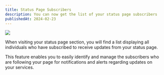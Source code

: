 ```yaml
---
title: Status Page Subscribers
description: You can now get the list of your status page subscribers
publishedAt: 2024-02-23
---
```


![](https://www.openstatus.dev/_next/image?url=%2Fassets%2Fchangelog%2Frequest-assertions.png&w=3840&q=75)

When visiting your status page section, you will find a list displaying all
individuals who have subscribed to receive updates from your status page.

This feature enables you to easily identify and manage the subscribers who are
following your page for notifications and alerts regarding updates on your
services.